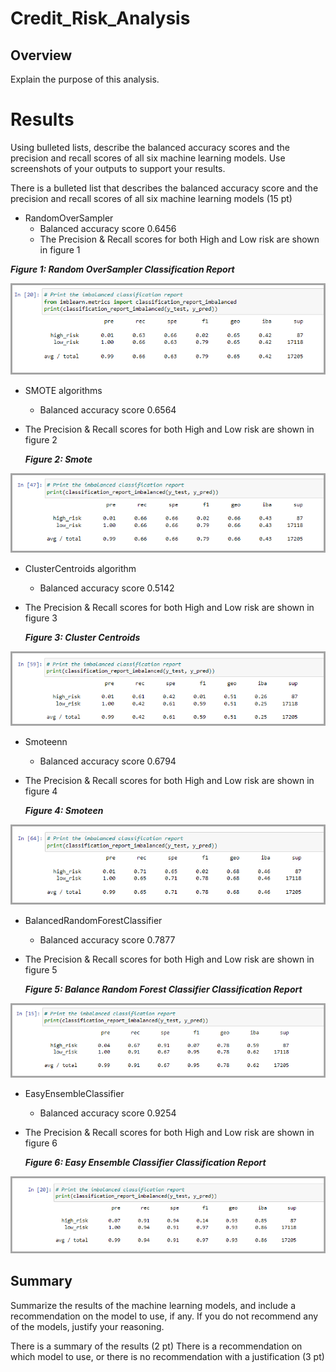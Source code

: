 # Credit_Risk_Analysis

## Overview

Explain the purpose of this analysis.

# Results

Using bulleted lists, describe the balanced accuracy scores and the precision and recall scores of all six machine learning models. Use screenshots of your outputs to support your results.

There is a bulleted list that describes the balanced accuracy score and the precision and recall scores of all six machine learning models (15 pt)

- RandomOverSampler
  - Balanced accuracy score 0.6456
  - The Precision & Recall scores for both High and Low risk are shown in figure 1
 

**_Figure 1: Random OverSampler Classification Report_**

![RandomOverSampler](/images/Naive_Random_Oversampling_Classification_Report.png)

- SMOTE algorithms
  - Balanced accuracy score 0.6564
- The Precision & Recall scores for both High and Low risk are shown in figure 2

  **_Figure 2: Smote_**

![Smote](/images/Smote_Oversampling_Classification_Report.png)

- ClusterCentroids algorithm
  - Balanced accuracy score 0.5142
- The Precision & Recall scores for both High and Low risk are shown in figure 3

  **_Figure 3: Cluster Centroids_**

![Cluster Centroids](/images/undersampling_Classification_Report.png)

- Smoteenn
  - Balanced accuracy score 0.6794
- The Precision & Recall scores for both High and Low risk are shown in figure 4

  **_Figure 4: Smoteen_**

![Smoteenn](/images/combination_over_under_Classification_Report.png)

- BalancedRandomForestClassifier
  - Balanced accuracy score 0.7877
- The Precision & Recall scores for both High and Low risk are shown in figure 5

  **_Figure 5: Balance Random Forest Classifier Classification Report_**

![Balanced Random](/images/Balanced_Random_Forest_Classification_Report.png)

- EasyEnsembleClassifier
  - Balanced accuracy score 0.9254
- The Precision & Recall scores for both High and Low risk are shown in figure 6
  
  **_Figure 6: Easy Ensemble Classifier Classification Report_**

![Easy Ensemble](/images/Easy_Ensemble_Classification_Report.png)

## Summary

Summarize the results of the machine learning models, and include a recommendation on the model to use, if any. If you do not recommend any of the models, justify your reasoning.

There is a summary of the results (2 pt)
There is a recommendation on which model to use, or there is no recommendation with a justification (3 pt)

